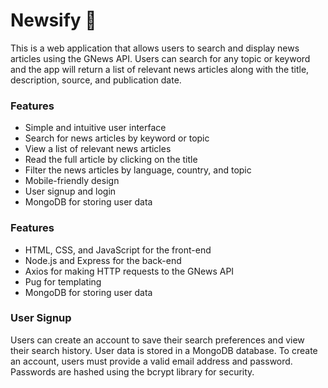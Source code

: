 # Newsify 🚀
This is a web application that allows users to search and display news articles using the GNews API. Users can search for any topic or keyword and the app will return a list of relevant news articles along with the title, description, source, and publication date.

### Features
- Simple and intuitive user interface
- Search for news articles by keyword or topic
- View a list of relevant news articles
-	Read the full article by clicking on the title
-	Filter the news articles by language, country, and topic
-	Mobile-friendly design
-	User signup and login
-	MongoDB for storing user data

### Features
-	HTML, CSS, and JavaScript for the front-end
-	Node.js and Express for the back-end
-	Axios for making HTTP requests to the GNews API
-	Pug for templating
-	MongoDB for storing user data

### User Signup
Users can create an account to save their search preferences and view their search history. User data is stored in a MongoDB database. To create an account, users must provide a valid email address and password. Passwords are hashed using the bcrypt library for security.
